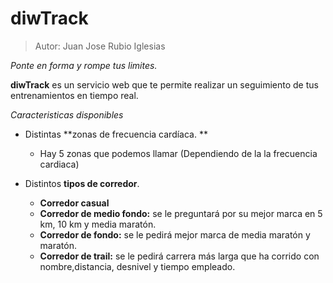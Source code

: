 # diwTrack
> Autor: Juan Jose Rubio Iglesias

*Ponte en forma y rompe tus limites.*

**diwTrack** es un servicio web que te permite realizar un seguimiento de tus entrenamientos en tiempo real.

*Caracteristicas disponibles*

- Distintas **zonas de frecuencia cardíaca. **
	- Hay 5 zonas que podemos llamar (Dependiendo de la la frecuencia cardiaca)

- Distintos  **tipos de corredor**.
	- **Corredor casual**
	- **Corredor de medio fondo:** se le preguntará por su mejor marca en 5 km, 10 km y media maratón.
	- **Corredor de fondo:** se le pedirá mejor marca de media maratón y maratón.
	- **Corredor de trail:** se le pedirá carrera más larga que ha corrido con nombre,distancia, desnivel y tiempo empleado.
